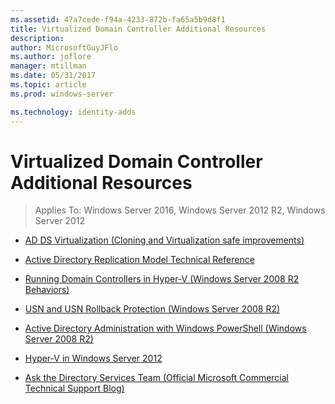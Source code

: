 ```yaml
---
ms.assetid: 47a7cede-f94a-4233-872b-fa65a5b9d8f1
title: Virtualized Domain Controller Additional Resources
description:
author: MicrosoftGuyJFlo
ms.author: joflore
manager: mtillman
ms.date: 05/31/2017
ms.topic: article
ms.prod: windows-server

ms.technology: identity-adds
---
```


# Virtualized Domain Controller Additional Resources

>Applies To: Windows Server 2016, Windows Server 2012 R2, Windows Server 2012

  
-   [AD DS Virtualization (Cloning and Virtualization safe improvements)](https://go.microsoft.com/fwlink/p/?LinkID=238316)  
  
-   [Active Directory Replication Model Technical Reference](https://technet.microsoft.com/library/cc782376(v=ws.10).aspx)  
  
-   [Running Domain Controllers in Hyper-V (Windows Server 2008 R2 Behaviors)](https://technet.microsoft.com/library/dd363553(v=ws.10).aspx)  
  
-   [USN and USN Rollback Protection (Windows Server 2008 R2)](https://technet.microsoft.com/library/d2cae85b-41ac-497f-8cd1-5fbaa6740ffe(v=ws.10))  
  
-   [Active Directory Administration with Windows PowerShell (Windows Server 2008 R2)](https://technet.microsoft.com/library/dd378937(WS.10).aspx)  
  
-   [Hyper-V in Windows Server 2012](https://technet.microsoft.com/library/hh831531.aspx)  
  
-   [Ask the Directory Services Team (Official Microsoft Commercial Technical Support Blog)](https://blogs.technet.com/b/askds)  
  


